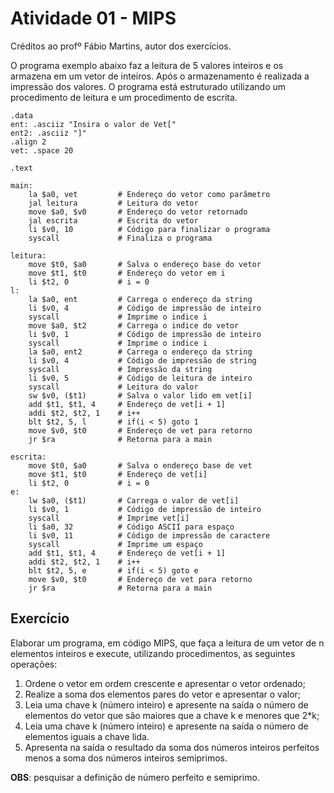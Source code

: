 # Atividade 01 - MIPS 

Créditos ao profº Fábio Martins, autor dos exercícios.

O programa exemplo abaixo faz a leitura de 5 valores inteiros e os armazena em um vetor de inteiros. Após o armazenamento é realizada a impressão dos valores. O programa está estruturado utilizando um procedimento de leitura e um procedimento de escrita.

```
.data
ent: .asciiz "Insira o valor de Vet["
ent2: .asciiz "]"
.align 2
vet: .space 20

.text

main:
    la $a0, vet         # Endereço do vetor como parâmetro
    jal leitura         # Leitura do vetor
    move $a0, $v0       # Endereço do vetor retornado
    jal escrita         # Escrita do vetor
    li $v0, 10          # Código para finalizar o programa
    syscall             # Finaliza o programa

leitura:
    move $t0, $a0       # Salva o endereço base do vetor
    move $t1, $t0       # Endereço do vetor em i
    li $t2, 0           # i = 0
l:
    la $a0, ent         # Carrega o endereço da string
    li $v0, 4           # Código de impressão de inteiro
    syscall             # Imprime o indice i
    move $a0, $t2       # Carrega o indice do vetor
    li $v0, 1           # Código de impressão de inteiro
    syscall             # Imprime o indice i
    la $a0, ent2        # Carrega o endereço da string
    li $v0, 4           # Código de impressão de string
    syscall             # Impressão da string
    li $v0, 5           # Código de leitura de inteiro
    syscall             # Leitura do valor
    sw $v0, ($t1)       # Salva o valor lido em vet[i]
    add $t1, $t1, 4     # Endereço de vet[i + 1]
    addi $t2, $t2, 1    # i++
    blt $t2, 5, l       # if(i < 5) goto 1
    move $v0, $t0       # Endereço de vet para retorno
    jr $ra              # Retorna para a main

escrita:
    move $t0, $a0       # Salva o endereço base de vet
    move $t1, $t0       # Endereço de vet[i]
    li $t2, 0           # i = 0
e:
    lw $a0, ($t1)       # Carrega o valor de vet[i]
    li $v0, 1           # Código de impressão de inteiro
    syscall             # Imprime vet[i]
    li $a0, 32          # Código ASCII para espaço
    li $v0, 11          # Código de impressão de caractere
    syscall             # Imprime um espaço
    add $t1, $t1, 4     # Endereço de vet[i + 1]
    addi $t2, $t2, 1    # i++
    blt $t2, 5, e       # if(i < 5) goto e
    move $v0, $t0       # Endereço de vet para retorno
    jr $ra              # Retorna para a main
```

## Exercício 

Elaborar um programa, em código MIPS, que faça a leitura de um vetor de n elementos inteiros e execute, utilizando procedimentos, as seguintes operações:  
1. Ordene o vetor em ordem crescente e apresentar o vetor ordenado;  
2. Realize a soma dos elementos pares do vetor e apresentar o valor;  
3. Leia uma chave k (número inteiro) e apresente na saída o número de elementos do vetor que são maiores que a chave k e menores que 2*k; 
4. Leia uma chave k (número inteiro) e apresente na saída o número de elementos iguais a chave lida.  
5. Apresenta na saída o resultado da soma dos números inteiros perfeitos menos a soma dos números inteiros semiprimos.  

**OBS**: pesquisar a definição de número perfeito e semiprimo.